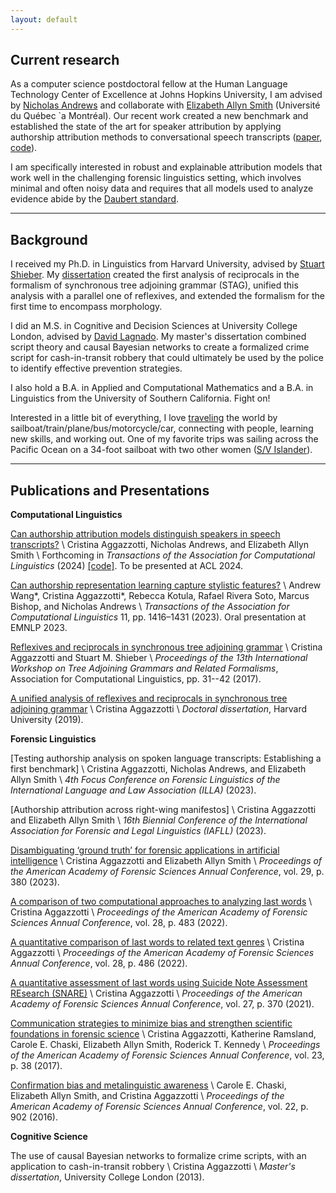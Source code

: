 ```yaml
---
layout: default
---
```


## Current research

As a computer science postdoctoral fellow at the Human Language Technology Center of Excellence at Johns Hopkins University, I am advised by [Nicholas Andrews](https://www.cs.jhu.edu/~noa/) and collaborate with [Elizabeth Allyn Smith](https://eallynsmith.wordpress.com/) (Université du Québec `a Montréal). Our recent work created a new benchmark and established the state of the art for speaker attribution by applying authorship attribution methods to conversational speech transcripts ([paper](https://arxiv.org/abs/2311.07564), [code](https://github.com/caggazzotti/speech-attribution)). 

I am specifically interested in robust and explainable attribution models that work well in the challenging forensic linguistics setting, which involves minimal and often noisy data and requires that all models used to analyze evidence abide by the [Daubert standard](https://www.law.cornell.edu/wex/daubert_standard).

-------

## Background
I received my Ph.D. in Linguistics from Harvard University, advised by [Stuart Shieber](https://stuartshieber.com/). My [dissertation](https://dash.harvard.edu/handle/1/42106941) created the first analysis of reciprocals in the formalism of synchronous tree adjoining grammar (STAG), unified this analysis with a parallel one of reflexives, and extended the formalism for the first time to encompass morphology.

I did an M.S. in Cognitive and Decision Sciences at University College London, advised by [David Lagnado](https://causalcognitionlab.com/dave/). My master's dissertation combined script theory and causal Bayesian networks to create a formalized crime script for cash-in-transit robbery that could ultimately be used by the police to identify effective prevention strategies.

I also hold a B.A. in Applied and Computational Mathematics and a B.A. in Linguistics from the University of Southern California. Fight on!

Interested in a little bit of everything, I love [traveling](/files/My_Travels_March2024.png) the world by sailboat/train/plane/bus/motorcycle/car, connecting with people, learning new skills, and working out. One of my favorite trips was sailing across the Pacific Ocean on a 34-foot sailboat with two other women ([S/V Islander](https://www.islandercirclestheworld.com/about)).

-------

## Publications and Presentations

**Computational Linguistics**

[Can authorship attribution models distinguish speakers in speech transcripts?](https://arxiv.org/abs/2311.07564) \\
Cristina Aggazzotti, Nicholas Andrews, and Elizabeth Allyn Smith \\
Forthcoming in _Transactions of the Association for Computational Linguistics_ (2024) [[code]](https://github.com/caggazzotti/speech-attribution). To be presented at ACL 2024.

[Can authorship representation learning capture stylistic features?](https://direct.mit.edu/tacl/article/doi/10.1162/tacl_a_00610/118299/) \\
Andrew Wang\*, Cristina Aggazzotti\*, Rebecca Kotula, Rafael Rivera Soto, Marcus Bishop, and Nicholas Andrews \\
_Transactions of the Association for Computational Linguistics_ 11, pp. 1416–1431 (2023). Oral presentation at EMNLP 2023.

[Reflexives and reciprocals in synchronous tree adjoining grammar](https://aclanthology.org/W17-6204.pdf) \\
Cristina Aggazzotti and Stuart M. Shieber \\
_Proceedings of the 13th International Workshop on Tree Adjoining Grammars and Related Formalisms_, Association for Computational Linguistics, pp. 31--42 (2017).

[A unified analysis of reflexives and reciprocals in synchronous tree adjoining grammar](https://dash.harvard.edu/handle/1/42106941) \\
Cristina Aggazzotti \\
_Doctoral dissertation_, Harvard University (2019).

**Forensic Linguistics**

[Testing authorship analysis on spoken language transcripts: Establishing a first benchmark] \\
Cristina Aggazzotti, Nicholas Andrews, and Elizabeth Allyn Smith \\
_4th Focus Conference on Forensic Linguistics of the International Language and Law Association (ILLA)_ (2023).

[Authorship attribution across right-wing manifestos] \\
Cristina Aggazzotti and Elizabeth Allyn Smith \\
_16th Biennial Conference of the International Association for Forensic and Legal Linguistics (IAFLL)_ (2023).

[Disambiguating ‘ground truth’ for forensic applications in artificial intelligence](https://www.aafs.org/sites/default/files/media/documents/2023Proceedings_FINAL-june-1-23.pdf) \\
Cristina Aggazzotti and Elizabeth Allyn Smith \\
_Proceedings of the American Academy of Forensic Sciences Annual Conference_, vol. 29, p. 380 (2023).

[A comparison of two computational approaches to analyzing last words](https://www.aafs.org/sites/default/files/media/documents/2022Proceedings_Final.pdf) \\
Cristina Aggazzotti \\
_Proceedings of the American Academy of Forensic Sciences Annual Conference_, vol. 28, p. 483 (2022).

[A quantitative comparison of last words to related text genres](https://www.aafs.org/sites/default/files/media/documents/2022Proceedings_Final.pdf) \\
Cristina Aggazzotti \\
_Proceedings of the American Academy of Forensic Sciences Annual Conference_, vol. 28, p. 486 (2022).

[A quantitative assessment of last words using Suicide Note Assessment REsearch (SNARE)](https://www.aafs.org/sites/default/files/media/documents/21Proceedings_Complete_0.pdf) \\
Cristina Aggazzotti \\
_Proceedings of the American Academy of Forensic Sciences Annual Conference_, vol. 27, p. 370 (2021).  

[Communication strategies to minimize bias and strengthen scientific foundations in forensic science](https://www.aafs.org/sites/default/files/media/documents/2017_Proceedings.pdf) \\
Cristina Aggazzotti, Katherine Ramsland, Carole E. Chaski, Elizabeth Allyn Smith, Roderick T. Kennedy \\
_Proceedings of the American Academy of Forensic Sciences Annual Conference_, vol. 23, p. 38 (2017).

[Confirmation bias and metalinguistic awareness](https://www.aafs.org/sites/default/files/media/documents/2016_Proceedings.pdf) \\
Carole E. Chaski, Elizabeth Allyn Smith, and Cristina Aggazzotti  \\
_Proceedings of the American Academy of Forensic Sciences Annual Conference_, vol. 22, p. 902 (2016).

**Cognitive Science**

The use of causal Bayesian networks to formalize crime scripts, with an application to cash-in-transit robbery \\
Cristina Aggazzotti \\
_Master's dissertation_, University College London (2013).
